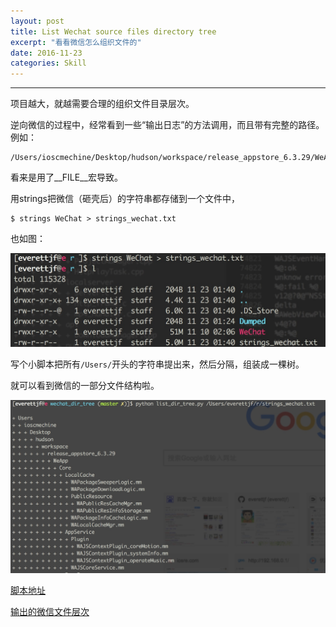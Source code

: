```yaml
---
layout: post
title: List Wechat source files directory tree
excerpt: "看看微信怎么组织文件的"
date: 2016-11-23
categories: Skill
---
```




---


项目越大，就越需要合理的组织文件目录层次。

逆向微信的过程中，经常看到一些“输出日志”的方法调用，而且带有完整的路径。例如：

```
/Users/ioscmechine/Desktop/hudson/workspace/release_appstore_6.3.29/WeApp/Core/LocalCache/WAPackageSweeperLogic.mm
```

看来是用了__FILE__宏导致。

用strings把微信（砸壳后）的字符串都存储到一个文件中，

```
$ strings WeChat > strings_wechat.txt
```

也如图：

![](/media/14798364851450.jpg)

写个小脚本把所有`/Users/`开头的字符串提出来，然后分隔，组装成一棵树。

就可以看到微信的一部分文件结构啦。

![](/media/14798366527896.jpg)


[脚本地址](https://github.com/everettjf/Yolo/ListWechatDirTree)

[输出的微信文件层次](https://github.com/everettjf/Yolo/ListWechatDirTree/wechat_tree.txt)
